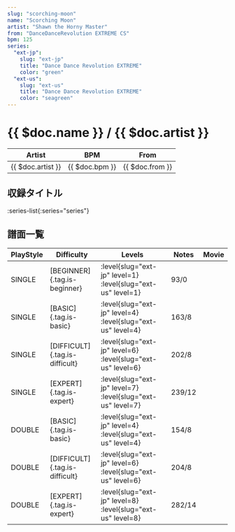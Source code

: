 ```yaml
---
slug: "scorching-moon"
name: "Scorching Moon"
artist: "Shawn the Horny Master"
from: "DanceDanceRevolution EXTREME CS"
bpm: 125
series:
  "ext-jp":
    slug: "ext-jp"
    title: "Dance Dance Revolution EXTREME"
    color: "green"
  "ext-us":
    slug: "ext-us"
    title: "Dance Dance Revolution EXTREME"
    color: "seagreen"
---
```


# {{ $doc.name }} / {{ $doc.artist }}

|Artist|BPM|From|
|------|---|----|
|{{ $doc.artist }}|{{ $doc.bpm }}|{{ $doc.from }}|

## 収録タイトル

:series-list{:series="series"}

## 譜面一覧

|PlayStyle|Difficulty|Levels|Notes|Movie|
|---------|----------|------|-----|-----|
|SINGLE|[BEGINNER]{.tag.is-beginner}|:level{slug="ext-jp" level=1} :level{slug="ext-us" level=1}|93/0||
|SINGLE|[BASIC]{.tag.is-basic}|:level{slug="ext-jp" level=4} :level{slug="ext-us" level=4}|163/8||
|SINGLE|[DIFFICULT]{.tag.is-difficult}|:level{slug="ext-jp" level=6} :level{slug="ext-us" level=6}|202/8||
|SINGLE|[EXPERT]{.tag.is-expert}|:level{slug="ext-jp" level=7} :level{slug="ext-us" level=7}|239/12||
|DOUBLE|[BASIC]{.tag.is-basic}|:level{slug="ext-jp" level=4} :level{slug="ext-us" level=4}|154/8||
|DOUBLE|[DIFFICULT]{.tag.is-difficult}|:level{slug="ext-jp" level=6} :level{slug="ext-us" level=6}|204/8||
|DOUBLE|[EXPERT]{.tag.is-expert}|:level{slug="ext-jp" level=8} :level{slug="ext-us" level=8}|282/14||
